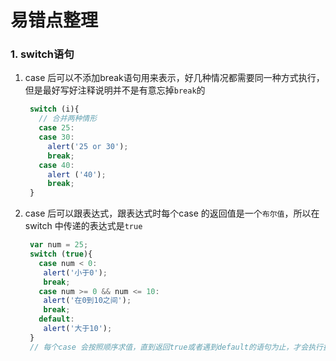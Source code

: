   # 易错点整理
###  1. switch语句
1. case 后可以不添加break语句用来表示，好几种情况都需要同一种方式执行，但是最好写好注释说明并不是有意忘掉`break`的
   ```javascript
    switch (i){
      // 合并两种情形
      case 25:
      case 30:
        alert('25 or 30');
        break;
      case 40:
        alert ('40');
        break;
    }
   ``` 
2. case 后可以跟表达式，跟表达式时每个case 的返回值是一个`布尔值`，所以在switch 中传递的表达式是`true`
   ```javascript
    var num = 25;
    switch (true){
      case num < 0:
       alert('小于0');
       break;
      case num >= 0 && num <= 10:
       alert('在0到10之间');
       break;
      default:
       alert('大于10');  
    }
    // 每个case 会按照顺序求值，直到返回true或者遇到default的语句为止，才会执行执行语句，弹出alert
   ```